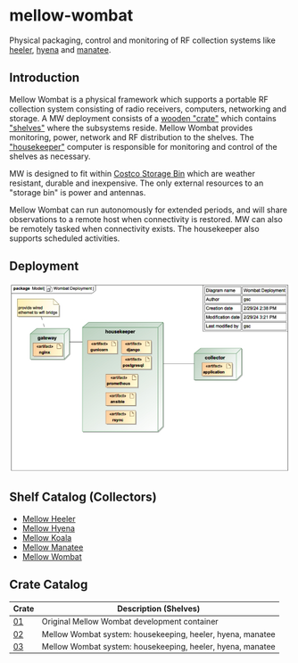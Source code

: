 # mellow-wombat
Physical packaging, control and monitoring of RF collection systems like [heeler](https://github.com/guycole/mellow-heeler), [hyena](https://github.com/guycole/mellow-hyena) and [manatee](https://github.com/guycole/mellow-manatee).

## Introduction
Mellow Wombat is a physical framework which supports a portable RF collection system consisting of radio receivers, computers, networking and storage.  A MW deployment consists of a [wooden "crate"](https://github.com/guycole/mellow-wombat/blob/main/grafix/crate_dimensions.png) which contains ["shelves"](https://github.com/guycole/mellow-wombat/blob/main/grafix/first_power.png) where the subsystems reside.  Mellow Wombat provides monitoring, power, network and RF distribution to the shelves.  The ["housekeeper"](https://github.com/guycole/mellow-wombat/blob/main/shelf/housekeeper.md) computer is responsible for monitoring and control of the shelves as necessary.

MW is designed to fit within [Costco Storage Bin](https://costco.com/.product.4000205525.html) which are weather resistant, durable and inexpensive.  The only external resources to an "storage bin" is power and antennas.

Mellow Wombat can run autonomously for extended periods, and will share observations to a remote host when connectivity is restored.  MW can also be remotely tasked when connectivity exists.  The housekeeper also supports scheduled activities.  

## Deployment
![deployment](https://github.com/guycole/mellow-wombat/blob/main/grafix/magic-draw/wombat_deployment.jpg)

## Shelf Catalog (Collectors)
+ [Mellow Heeler](https://github.com/guycole/mellow-wombat/blob/main/shelf/heeler.md)
+ [Mellow Hyena](https://github.com/guycole/mellow-wombat/blob/main/shelf/hyena.md)
+ [Mellow Koala](https://github.com/guycole/mellow-wombat/blob/main/shelf/koala.md)
+ [Mellow Manatee](https://github.com/guycole/mellow-wombat/blob/main/shelf/manatee.md)
+ [Mellow Wombat](https://github.com/guycole/mellow-wombat/blob/main/shelf/housekeeper.md)

## Crate Catalog
| Crate                                                                     | Description (Shelves)                                      |
| ------------------------------------------------------------------------- | ---------------------------------------------------------- |
| [01](https://github.com/guycole/mellow-wombat/blob/main/crate/crate01.md) | Original Mellow Wombat development container               |
| [02](https://github.com/guycole/mellow-wombat/blob/main/crate/crate02.md) | Mellow Wombat system: housekeeping, heeler, hyena, manatee |
| [03](https://github.com/guycole/mellow-wombat/blob/main/crate/crate03.md) | Mellow Wombat system: housekeeping, heeler, hyena, manatee |
